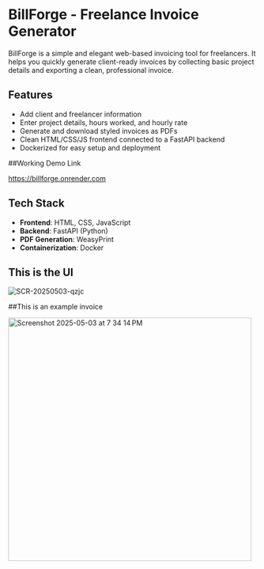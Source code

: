 # BillForge - Freelance Invoice Generator

BillForge is a simple and elegant web-based invoicing tool for freelancers. It helps you quickly generate client-ready invoices by collecting basic project details and exporting a clean, professional invoice.

## Features

- Add client and freelancer information
- Enter project details, hours worked, and hourly rate
- Generate and download styled invoices as PDFs
- Clean HTML/CSS/JS frontend connected to a FastAPI backend
- Dockerized for easy setup and deployment
  
##Working Demo Link

https://billforge.onrender.com

## Tech Stack

- **Frontend**: HTML, CSS, JavaScript
- **Backend**: FastAPI (Python)
- **PDF Generation**: WeasyPrint
- **Containerization**: Docker

## This is the UI

![SCR-20250503-qzjc](https://github.com/user-attachments/assets/a4c12a59-7b53-4eab-aec0-08ed2244fda2)

##This is an example invoice

<img width="492" alt="Screenshot 2025-05-03 at 7 34 14 PM" src="https://github.com/user-attachments/assets/2026a14a-3998-4bb5-89bb-db5489e82cec" />

